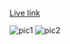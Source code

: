 [Live link](https://crypto-hunter.netlify.app/)



![pic1](https://user-images.githubusercontent.com/77166379/191685179-730c4f6f-c880-4c7e-ac1f-08f2958c4206.png)
![pic2](https://user-images.githubusercontent.com/77166379/191685223-773b5a2c-70fe-42f0-b2b7-0ff7b1cbdaf8.png)
